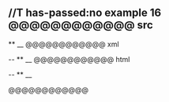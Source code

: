 //T has-passed:no
example 16
@@@@@@@@@@@@ src
--
**
__
@@@@@@@@@@@@ xml
<?xml version="1.0" encoding="UTF-8"?>
<!DOCTYPE document SYSTEM "CommonMark.dtd">
<document xmlns="http://commonmark.org/xml/1.0">
  <paragraph>
    <text>--</text>
    <softbreak />
    <text>**</text>
    <softbreak />
    <text>__</text>
  </paragraph>
</document>
@@@@@@@@@@@@ html
<p>--
**
__</p>
@@@@@@@@@@@@
